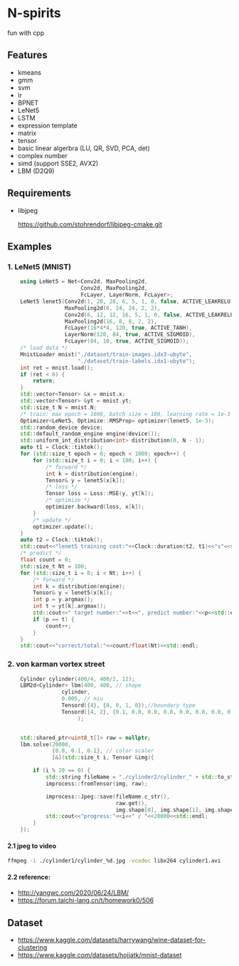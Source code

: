 # N-spirits
fun with cpp

## Features

- kmeans
- gmm
- svm
- lr
- BPNET
- LeNet5
- LSTM
- expression template
- matrix
- tensor
- basic linear algerbra (LU, QR, SVD, PCA, det)
- complex number
- simd (support SSE2, AVX2)
- LBM (D2Q9)

## Requirements

- libjpeg

  https://github.com/stohrendorf/libjpeg-cmake.git

## Examples

### 1. LeNet5 (MNIST)

```c++
    using LeNet5 = Net<Conv2d, MaxPooling2d,
                       Conv2d, MaxPooling2d,
                       FcLayer, LayerNorm, FcLayer>;
    LeNet5 lenet5(Conv2d(1, 28, 28, 6, 5, 1, 0, false, ACTIVE_LEAKRELU),
                  MaxPooling2d(6, 24, 24, 2, 2),
                  Conv2d(6, 12, 12, 16, 5, 1, 0, false, ACTIVE_LEAKRELU),
                  MaxPooling2d(16, 8, 8, 2, 2),
                  FcLayer(16*4*4, 120, true, ACTIVE_TANH),
                  LayerNorm(120, 84, true, ACTIVE_SIGMOID),
                  FcLayer(84, 10, true, ACTIVE_SIGMOID));
    /* load data */
    MnistLoader mnist("./dataset/train-images.idx3-ubyte",
                      "./dataset/train-labels.idx1-ubyte");
    int ret = mnist.load();
    if (ret < 0) {
        return;
    }   
    std::vector<Tensor> &x = mnist.x;
    std::vector<Tensor> &yt = mnist.yt;
    std::size_t N = mnist.N;
    /* train: max epoch = 1000, batch size = 100, learning rate = 1e-3 */
    Optimizer<LeNet5, Optimize::RMSProp> optimizer(lenet5, 1e-3);
    std::random_device device;
    std::default_random_engine engine(device());
    std::uniform_int_distribution<int> distribution(0, N - 1);
    auto t1 = Clock::tiktok();
    for (std::size_t epoch = 0; epoch < 1000; epoch++) {
        for (std::size_t i = 0; i < 100; i++) {
            /* forward */
            int k = distribution(engine);
            Tensor& y = lenet5(x[k]);
            /* loss */
            Tensor loss = Loss::MSE(y, yt[k]);
            /* optimize */
            optimizer.backward(loss, x[k]);
        }
        /* update */
        optimizer.update();
    }
    auto t2 = Clock::tiktok();
    std::cout<<"lenet5 training cost:"<<Clock::duration(t2, t1)<<"s"<<std::endl;
    /* predict */
    float count = 0;
    std::size_t Nt = 100;
    for (std::size_t i = 0; i < Nt; i++) {
        /* forward */
        int k = distribution(engine);
        Tensor& y = lenet5(x[k]);
        int p = y.argmax();
        int t = yt[k].argmax();
        std::cout<<" target number:"<<t<<", predict number:"<<p<<std::endl;
        if (p == t) {
            count++;
        }
    }
    std::cout<<"correct/total:"<<count/float(Nt)<<std::endl;
```

### 2.  von karman vortex street

```c++
    Cylinder cylinder(400/4, 400/2, 12);
    LBM2d<Cylinder> lbm(400, 400, // shape
                 cylinder,
                 0.005, // niu
                 Tensord({4}, {0, 0, 1, 0}),//boundary type
                 Tensord({4, 2}, {0.1, 0.0, 0.0, 0.0, 0.0, 0.0, 0.0, 0.0})// boundary value
                      );


    std::shared_ptr<uint8_t[]> raw = nullptr;
    lbm.solve(20000,
              {0.8, 0.1, 0.1}, // color scaler
              [&](std::size_t i, Tensor &img){

        if (i % 20 == 0) {
            std::string fileName = "./cylinder2/cylinder_" + std::to_string(i/20) + ".jpg";
            improcess::fromTensor(img, raw);

            improcess::Jpeg::save(fileName.c_str(),
                                  raw.get(),
                                  img.shape[0], img.shape[1], img.shape[2]);
            std::cout<<"progress:"<<i<<" / "<<20000<<std::endl;
        }
    });
```

#### 2.1 jpeg to video

```sh
ffmpeg -i ./cylinder1/cylinder_%d.jpg -vcodec libx264 cylinder1.avi
```

#### 2.2 reference:

- http://yangwc.com/2020/06/24/LBM/
- https://forum.taichi-lang.cn/t/homework0/506

## Dataset

- https://www.kaggle.com/datasets/harrywang/wine-dataset-for-clustering
- https://www.kaggle.com/datasets/hojjatk/mnist-dataset


